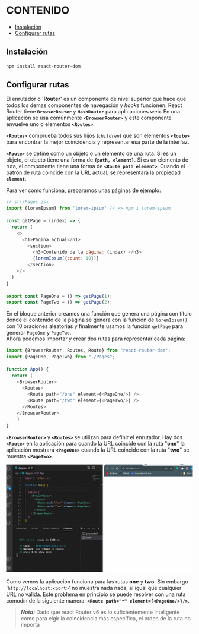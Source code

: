 # CONTENIDO

- [Instalación](#instalacion)
- [Configurar rutas](#configurar-rutas)



<a name="instalacion"></a>
## Instalación

```bash
npm install react-router-dom
```

<a name="configurar-rutas"></a>
## Configurar rutas

El enrutador o '**Router**' es un componente de nivel superior que hace que todos los demas componentes de navegación y *hooks* funcionen. React Router tiene **`BrowserRouter`** y **`HashRouter`** para aplicaciones web. En una aplicación se usa comúnmente **`<BrowserRouter>`** y este componente envuelve uno o elementos **`<Routes>`**.  

**`<Routes>`** comprueba todos sus hijos (*`children`*) que son elementos **`<Route>`** para encontrar la mejor coincidencia y representar esa parte de la interfaz.  

**`<Route>`** se define como un objeto o un elemento de una ruta. Si es un objeto, el objeto tiene una forma de **`{path, element}`**. Si es un elemento de ruta, el componente tiene una forma de **`<Route path element>`**. Cuando el patrón de ruta coincide con la URL actual, se representará la propiedad **`element`**.  

Para ver como funciona, preparamos unas páginas de ejemplo:  

```js
// src/Pages.jsx
import {loremIpsum} from 'lorem-ipsum' // => npm i lorem-ipsum

const getPage = (index) => {
  return (
  	<>
  	  <h1>Página actual</h1>
  	    <section>
  	      <h3>Contenido de la página: {index} </h3>
  	      {loremIpsum({count: 10})}
  	    </section>
  	</>
  )
}

export const PageOne = () => getPage(1);
export const PageTwo = () => getPage(2);
```

En el bloque anterior creamos una función que genera una página con título donde el contenido de la página se genera con la función de `loremIpsum()` con 10 oraciones aleatorias y finalmente usamos la función `getPage` para generar `PageOne` y `PageTwo`.  
Ahora podemos importar y crear dos rutas para representar cada página:  


```js
import {BrowserRouter, Routes, Route} from "react-router-dom";
import {PageOne, PageTwo} from "./Pages";

function App() {
  return (
  	<BrowserRouter>
  	  <Routes>
  	    <Route path="/one" element={<PageOne/>} />
  	    <Route path="/two" element={<PageTwo/>} />
  	  </Routes>
    </BrowserRouter>
	)
}
```

**`<BrowserRouter>`** y **`<Routes>`** se utilizan para definir el enrutador. Hay dos **`<Route>`** en la aplicación para cuando la URL coincide con la ruta "**one**" la aplicación mostrará **`<PageOne>`** cuando la URL coincide con la ruta "**two**" se muestra **`<PageTwo>`**.

![React router gif](./assets/01.gif)

Como vemos la aplicación funciona para las rutas **one** y **two**. Sin embargo '`http://localhost:<port>`' no muestra nada nada, al igual que cualquier URL no válida. Este problema en principio se puede resolver con una ruta comodín de la siguiente manera: **`<Route path="*" element={<PageOne/>}/>`**.  

> ***Nota:*** Dado que react Router v6 es lo suficientemente inteligente como para elgir la coincidencia más específica, el orden de la ruta no importa




